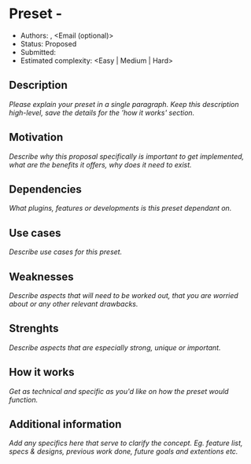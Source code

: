 # Preset - <Preset Name>

- Authors: <Name>, <Email (optional)>
- Status: Proposed
- Submitted: <Date of PR>
- Estimated complexity: <Easy | Medium | Hard>

## Description

_Please explain your preset in a single paragraph. Keep this description high-level, save the details for the 'how it works' section._

## Motivation

_Describe why this proposal specifically is important to get implemented, what are the benefits it offers, why does it need to exist._

## Dependencies

_What plugins, features or developments is this preset dependant on._

## Use cases

_Describe use cases for this preset._

## Weaknesses

_Describe aspects that will need to be worked out, that you are worried about or any other relevant drawbacks._

## Strenghts

_Describe aspects that are especially strong, unique or important._

## How it works

_Get as technical and specific as you'd like on how the preset would function._

## Additional information

_Add any specifics here that serve to clarify the concept. Eg. feature list, specs & designs, previous work done, future goals and extentions etc._
